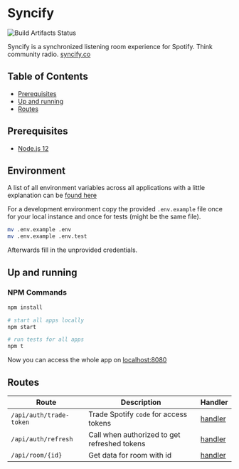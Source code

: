 # Syncify

![Build Artifacts Status](https://github.com/danielschleindlsperger/syncify/workflows/Build%20and%20deploy/badge.svg)

Syncify is a synchronized listening room experience for Spotify. Think community radio. [syncify.co](https://syncify.co)

## Table of Contents

- [Prerequisites](#prerequisites)
- [Up and running](#up-and-running)
- [Routes](#routes)

## Prerequisites

- [Node.js 12](https://nodejs.org/en/)

## Environment

A list of all environment variables across all applications with a little explanation can be [found here](./documentation/environment-configuration.md)

For a development environment copy the provided `.env.example` file once for your local instance and once for tests (might be the same file).

```bash
mv .env.example .env
mv .env.example .env.test

```

Afterwards fill in the unprovided credentials.

## Up and running

### NPM Commands

```bash
npm install

# start all apps locally
npm start

# run tests for all apps
npm t
```

Now you can access the whole app on [localhost:8080](http://localhost:8080)

## Routes

| Route                   | Description                                  | Handler                                                 |
| ----------------------- | -------------------------------------------- | ------------------------------------------------------- |
| `/api/auth/trade-token` | Trade Spotify `code` for access tokens       | [handler](src/api/modules/auth/handlers/trade-token.ts) |
| `/api/auth/refresh`     | Call when authorized to get refreshed tokens | [handler](src/api/modules/auth/handlers/refresh.ts)     |
| `/api/room/{id}`        | Get data for room with id                    | [handler](src/api/modules/rooms/handlers/show.ts)       |
